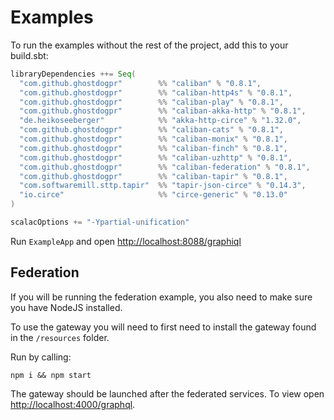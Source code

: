 # Examples

To run the examples without the rest of the project, add this to your build.sbt:

```scala
libraryDependencies ++= Seq(
  "com.github.ghostdogpr"        %% "caliban" % "0.8.1",
  "com.github.ghostdogpr"        %% "caliban-http4s" % "0.8.1",
  "com.github.ghostdogpr"        %% "caliban-play" % "0.8.1",
  "com.github.ghostdogpr"        %% "caliban-akka-http" % "0.8.1",
  "de.heikoseeberger"            %% "akka-http-circe" % "1.32.0",
  "com.github.ghostdogpr"        %% "caliban-cats" % "0.8.1",
  "com.github.ghostdogpr"        %% "caliban-monix" % "0.8.1",
  "com.github.ghostdogpr"        %% "caliban-finch" % "0.8.1",
  "com.github.ghostdogpr"        %% "caliban-uzhttp" % "0.8.1",
  "com.github.ghostdogpr"        %% "caliban-federation" % "0.8.1",
  "com.github.ghostdogpr"        %% "caliban-tapir" % "0.8.1",
  "com.softwaremill.sttp.tapir"  %% "tapir-json-circe" % "0.14.3",
  "io.circe"                     %% "circe-generic" % "0.13.0"
)

scalacOptions += "-Ypartial-unification"
```

Run `ExampleApp` and open [http://localhost:8088/graphiql](http://localhost:8088/graphiql)

## Federation

If you will be running the federation example, you also need to make sure you have NodeJS installed.

To use the gateway you will need to first need to install the gateway found in the `/resources` folder.

Run by calling:

```
npm i && npm start
```

The gateway should be launched after the federated services. To view open [http://localhost:4000/graphql](http://localhost:4000/graphql).


